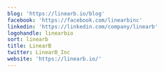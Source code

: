 ```yaml
---
blog: 'https://linearb.io/blog'
facebook: 'https://facebook.com/linearbinc'
linkedin: 'https://linkedin.com/company/linearb'
logohandle: linearbio
sort: linearb
title: LinearB
twitter: LinearB_Inc
website: 'https://linearb.io/'
---
```

